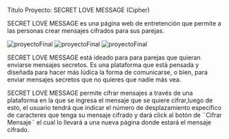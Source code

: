 Título Proyecto: SECRET LOVE MESSAGE (Cipher)

SECRET LOVE MESSAGE es una página web de entretención que permite a las personas crear mensajes cifrados para sus parejas.

![proyectoFinal](pf1.jpg)
![proyectoFinal](pf2.jpg)
![proyectoFinal](pf3.jpg)

SECRET LOVE MESSAGE está ideado para para parejas que quieran enviarse mensajes secretos. Es una plataforma que está pensada y diseñada para hacer más lúdica la forma de comunicarse, o bien, para enviar mensajes secretos que no quieres que nadie más vea.

SECRET LOVE MESSAGE permite cifrar mensajes a través de una plataforma en la que se ingresa el mensaje que se quiere cifrar,luego de esto, el usuario tendrá que indicar el número de desplazamiento específico de caracteres que tenga su mensaje cifrado y  dará click al botón de ¨Cifrar Mensaje¨ el cual lo llevará a una nueva página donde estará el mensaje cifrado. 